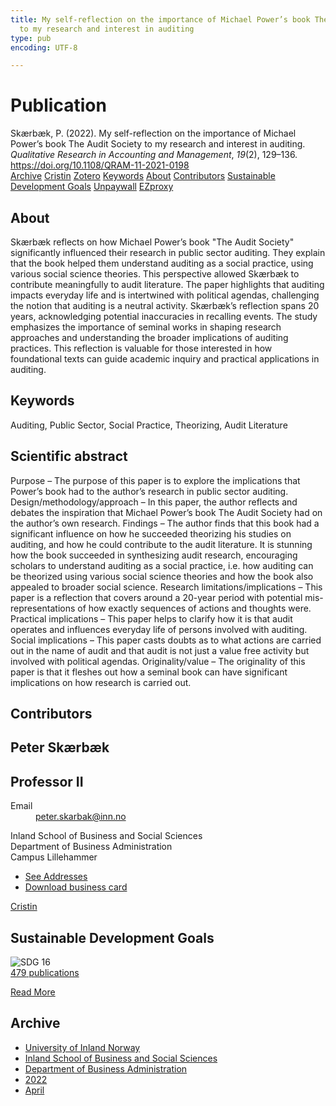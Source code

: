 ```yaml
---
title: My self-reflection on the importance of Michael Power’s book The Audit Society
  to my research and interest in auditing
type: pub
encoding: UTF-8

---
```

<h1>Publication</h1>
<article id="csl-bib-container-DBKWYV5G" class="csl-bib-container">
  <div class="csl-bib-body"> <div class="csl-entry">Skærbæk, P. (2022). My self-reflection on the importance of Michael Power’s book The Audit Society to my research and interest in auditing. <i>Qualitative Research in Accounting and Management</i>, <i>19</i>(2), 129–136. <a href="https://doi.org/10.1108/QRAM-11-2021-0198">https://doi.org/10.1108/QRAM-11-2021-0198</a></div> </div>
  <div class="csl-bib-buttons">
    <a href="#taxonomy-article-DBKWYV5G" alt="archive" class="csl-bib-button">Archive</a>
    <a href="https://app.cristin.no/results/show.jsf?id=2016771" alt="Cristin" class="csl-bib-button">Cristin</a>
    <a href="http://zotero.org/groups/5881554/items/DBKWYV5G" alt="Zotero" class="csl-bib-button">Zotero</a>
    <a href="#keywords-article-DBKWYV5G" alt="keywords" class="csl-bib-button">Keywords</a>
    <a href="#about-article-DBKWYV5G" alt="about_pub" class="csl-bib-button">About</a>
    <a href="#contributors-article-DBKWYV5G" alt="contributors" class="csl-bib-button">Contributors</a>
    <a href="#sdg-article-DBKWYV5G" alt="sdg" class="csl-bib-button">Sustainable Development Goals</a>
    <a href="https://doi.org/10.1108/qram-11-2021-0198" alt="Unpaywall" class="csl-bib-button">Unpaywall</a>
    <a href="https://doi.org/10.1108/qram-11-2021-0198" alt="EZproxy" class="csl-bib-button">EZproxy</a>
  </div>
  <div id="csl-bib-meta-container-DBKWYV5G"></div>
</article>
<div id="csl-bib-meta-DBKWYV5G" class="csl-bib-meta">
  <article id="about-article-DBKWYV5G" class="about_pub-article">
    <h1>About</h1>
    Skærbæk reflects on how Michael Power’s book "The Audit Society" significantly influenced their research in public sector auditing. They explain that the book helped them understand auditing as a social practice, using various social science theories. This perspective allowed Skærbæk to contribute meaningfully to audit literature. The paper highlights that auditing impacts everyday life and is intertwined with political agendas, challenging the notion that auditing is a neutral activity. Skærbæk’s reflection spans 20 years, acknowledging potential inaccuracies in recalling events. The study emphasizes the importance of seminal works in shaping research approaches and understanding the broader implications of auditing practices. This reflection is valuable for those interested in how foundational texts can guide academic inquiry and practical applications in auditing.
  </article>
  <article id="keywords-article-DBKWYV5G" class="keywords-article">
    <h1>Keywords</h1>
    Auditing, Public Sector, Social Practice, Theorizing, Audit Literature
  </article>
  <article id="abstract-article-DBKWYV5G" class="abstract-article">
    <h1>Scientific abstract</h1>
    Purpose – The purpose of this paper is to explore the implications that Power’s book had to the author’s research in public sector auditing. 
Design/methodology/approach – In this paper, the author reflects and debates the inspiration that Michael Power’s book The Audit Society had on the author’s own research. 
Findings – The author finds that this book had a significant influence on how he succeeded theorizing his studies on auditing, and how he could contribute to the audit literature. It is stunning how the book succeeded in synthesizing audit research, encouraging scholars to understand auditing as a social practice, i.e. how auditing can be theorized using various social science theories and how the book also appealed to broader social science. 
Research limitations/implications – This paper is a reflection that covers around a 20-year period with potential mis-representations of how exactly sequences of actions and thoughts were. 
Practical implications – This paper helps to clarify how it is that audit operates and influences everyday life of persons involved with auditing. 
Social implications – This paper casts doubts as to what actions are carried out in the name of audit and that audit is not just a value free activity but involved with political agendas. 
Originality/value – The originality of this paper is that it fleshes out how a seminal book can have significant implications on how research is carried out.
  </article>
  <article id="contributors-article-DBKWYV5G" class="contributors-article">
    <h1>Contributors</h1>
    <div class="personas"> <div class="vrtx-hinn-person-card"> <div class="photo"> <i class="lar la-user-circle missing-person"></i> </div> <div class="info"> <hgroup><h1>Peter Skærbæk</h1> <h2>Professor II</h2> </hgroup><dl> <dt>Email</dt> <dd> <a href="mailto:peter.skarbak@inn.no">peter.skarbak@inn.no</a> </dd> </dl> <p> Inland School of Business and Social Sciences<br> Department of Business Administration<br> Campus Lillehammer </p> <ul class="vrtx-hinn-links"> <li><a href="https://www.inn.no/english/find-an-employee/peter-skarbak.html#vrtx-hinn-addresses">See Addresses</a></li> <li><a href="https://www.inn.no/english/find-an-employee/peter-skarbak.html?vrtx=vcf">Download business card</a></li> </ul> </div> </div> <a href="https://app.cristin.no/persons/show.jsf?id=497765" alt="Cristin URL" class="personas-cristin">Cristin</a> </div>
  </article>
  <article id="sdg-article-DBKWYV5G" class="sdg-article">
    <h1>Sustainable Development Goals</h1>
    <div class="sdg-container"><div id="sdg16" class="sdg">
        <img src="{{< params subfolder >}}images/sdg/sdg16_en.png" class="image" alt="SDG 16">
        <div class="sdg-overlay">
          <a href="{{< params subfolder >}}en/archive/?sdg=16#archive" class="sdg-publication-count"><span>479</span> publications</a>
          <p><a href="https://sdgs.un.org/goals/goal16" class="sdg-read-more">Read More</a></p>
        </div>
      </div></div>
  </article>
  <article id="taxonomy-article-DBKWYV5G" class="taxonomy-article">
    <h1>Archive</h1>
    <ul>
      <li><a href="{{< params subfolder >}}en/archive/?key=3DCRN523">University of Inland Norway</a></li>
      <li><a href="{{< params subfolder >}}en/archive/?key=DU8Q9LN9">Inland School of Business and Social Sciences</a></li>
      <li><a href="{{< params subfolder >}}en/archive/?key=3IQA89I8">Department of Business Administration</a></li>
      <li><a href="{{< params subfolder >}}en/archive/?key=6THNNMZZ">2022</a></li>
      <li><a href="{{< params subfolder >}}en/archive/?key=QCTXLTN4">April</a></li>
    </ul>
  </article>
</div>
